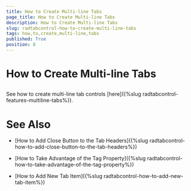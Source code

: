 ```yaml
---
title: How to Create Multi-line Tabs
page_title: How to Create Multi-line Tabs
description: How to Create Multi-line Tabs
slug: radtabcontrol-how-to-create-multi-line-tabs
tags: how,to,create,multi-line,tabs
published: True
position: 8
---
```


# How to Create Multi-line Tabs



## 

See how to create multi-line tab controls [here]({%slug radtabcontrol-features-multiline-tabs%}).

# See Also

 * [How to Add Close Button to the Tab Headers]({%slug radtabcontrol-how-to-add-close-button-to-the-tab-headers%})

 * [How to Take Advantage of the Tag Property]({%slug radtabcontrol-how-to-take-advantage-of-the-tag-property%})

 * [How to Add New Tab Item]({%slug radtabcontrol-how-to-add-new-tab-item%})
